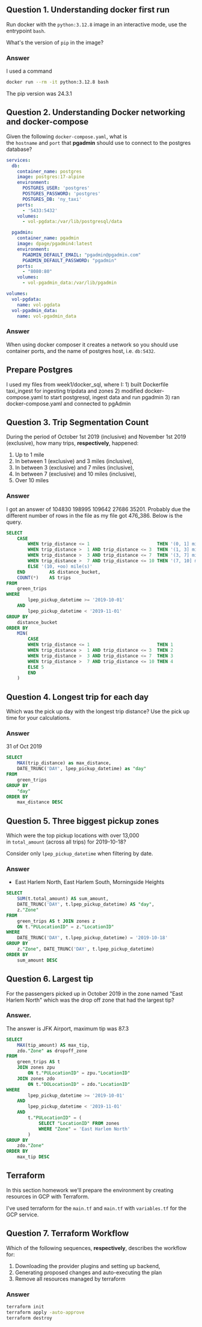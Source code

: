 ## Question 1. Understanding docker first run

Run docker with the `python:3.12.8` image in an interactive mode, use the entrypoint `bash`.

What's the version of `pip` in the image?

### Answer
I used a command
```bash
docker run --rm -it python:3.12.8 bash
```
The pip version was 24.3.1


## Question 2. Understanding Docker networking and docker-compose
Given the following `docker-compose.yaml`, what is the `hostname` and `port` that **pgadmin** should use to connect to the postgres database?

```yaml
services:
  db:
    container_name: postgres
    image: postgres:17-alpine
    environment:
      POSTGRES_USER: 'postgres'
      POSTGRES_PASSWORD: 'postgres'
      POSTGRES_DB: 'ny_taxi'
    ports:
      - '5433:5432'
    volumes:
      - vol-pgdata:/var/lib/postgresql/data

  pgadmin:
    container_name: pgadmin
    image: dpage/pgadmin4:latest
    environment:
      PGADMIN_DEFAULT_EMAIL: "pgadmin@pgadmin.com"
      PGADMIN_DEFAULT_PASSWORD: "pgadmin"
    ports:
      - "8080:80"
    volumes:
      - vol-pgadmin_data:/var/lib/pgadmin  

volumes:
  vol-pgdata:
    name: vol-pgdata
  vol-pgadmin_data:
    name: vol-pgadmin_data
```

### Answer
When using docker composer it creates a network so you should use container ports, and the name of postgres host, i.e. `db:5432`.


## Prepare Postgres
I used my files from week1/docker_sql, where I:
    1) built Dockerfile taxi_ingest for ingesting tripdata and zones
    2) modified docker-compose.yaml to start postgresql, ingest data and run pgadmin
    3) ran docker-compose.yaml and connected to pgAdmin


## Question 3. Trip Segmentation Count

During the period of October 1st 2019 (inclusive) and November 1st 2019 (exclusive), how many trips, **respectively**, happened:

1. Up to 1 mile
2. In between 1 (exclusive) and 3 miles (inclusive),
3. In between 3 (exclusive) and 7 miles (inclusive),
4. In between 7 (exclusive) and 10 miles (inclusive),
5. Over 10 miles

### Answer
I got an answer of 
104830
198995
109642
27686
35201.
Probably due the different number of rows in the file as my file got 476_386. Below is the query.

```sql
SELECT 
	CASE
		WHEN trip_distance <= 1 					    THEN '(0, 1] mile(s)'
		WHEN trip_distance >  1 AND trip_distance <= 3  THEN '(1, 3] mile(s)'
		WHEN trip_distance >  3 AND trip_distance <= 7  THEN '(3, 7] mile(s)'
		WHEN trip_distance >  7 AND trip_distance <= 10 THEN '(7, 10] mile(s)'
		ELSE '(10, +oo) mile(s)'
	END 		AS distance_bucket,
	COUNT(*) 	AS trips
FROM 
	green_trips
WHERE
		lpep_pickup_datetime >= '2019-10-01'
	AND
		lpep_pickup_datetime < '2019-11-01'
GROUP BY
	distance_bucket
ORDER BY
	MIN(
		CASE
		WHEN trip_distance <= 1 					    THEN 1
		WHEN trip_distance >  1 AND trip_distance <= 3  THEN 2
		WHEN trip_distance >  3 AND trip_distance <= 7  THEN 3
		WHEN trip_distance >  7 AND trip_distance <= 10 THEN 4
		ELSE 5
		END
	)
```

## Question 4. Longest trip for each day

Which was the pick up day with the longest trip distance? Use the pick up time for your calculations.

### Answer
31 of Oct 2019
```sql
SELECT 
	MAX(trip_distance) as max_distance,
	DATE_TRUNC('DAY', lpep_pickup_datetime) as "day"
FROM 
	green_trips
GROUP BY
	"day"
ORDER BY
	max_distance DESC
```

## Question 5. Three biggest pickup zones

Which were the top pickup locations with over 13,000 in `total_amount` (across all trips) for 2019-10-18?

Consider only `lpep_pickup_datetime` when filtering by date.

### Answer
- East Harlem North, East Harlem South, Morningside Heights

```sql
SELECT 
	SUM(t.total_amount) AS sum_amount,
	DATE_TRUNC('DAY', t.lpep_pickup_datetime) AS "day",
	z."Zone"
FROM 
	green_trips AS t JOIN zones z
	ON t."PULocationID" = z."LocationID"
WHERE
	DATE_TRUNC('DAY', t.lpep_pickup_datetime) = '2019-10-18'
GROUP BY
	z."Zone", DATE_TRUNC('DAY', t.lpep_pickup_datetime)
ORDER BY
	sum_amount DESC
```

## Question 6. Largest tip

For the passengers picked up in October 2019 in the zone named "East Harlem North" which was the drop off zone that had the largest tip?

### Answer.
The answer is JFK Airport, maximum tip was 87.3

```sql
SELECT 
	MAX(tip_amount) AS max_tip,
	zdo."Zone" as dropoff_zone
FROM 
	green_trips AS t 
	JOIN zones zpu
		ON t."PULocationID" = zpu."LocationID"
	JOIN zones zdo
		ON t."DOLocationID" = zdo."LocationID"
WHERE
		lpep_pickup_datetime >= '2019-10-01'
	AND
		lpep_pickup_datetime < '2019-11-01'
	AND
		t."PULocationID" = (
			SELECT "LocationID" FROM zones
			WHERE "Zone" = 'East Harlem North'
		)
GROUP BY
	zdo."Zone"
ORDER BY
	max_tip DESC
```


## Terraform
In this section homework we'll prepare the environment by creating resources in GCP with Terraform.

I've used terraform for the `main.tf` and `main.tf` with `variables.tf` for the GCP service.


## Question 7. Terraform Workflow

Which of the following sequences, **respectively**, describes the workflow for:

1. Downloading the provider plugins and setting up backend,
2. Generating proposed changes and auto-executing the plan
3. Remove all resources managed by terraform

### Answer
```bash
terraform init
terraform apply -auto-approve
terraform destroy
```